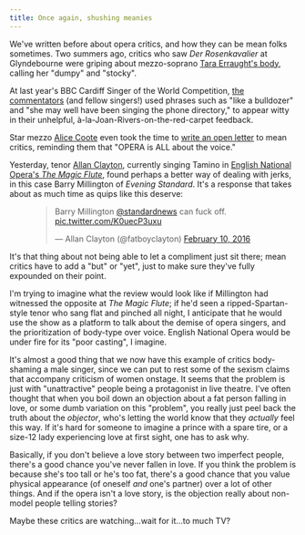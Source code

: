 ```yaml
---
title: Once again, shushing meanies
---
```


We've written before about opera critics, and how they can be mean folks sometimes. Two summers ago, critics who saw *Der Rosenkavalier* at Glyndebourne were griping about mezzo-soprano [Tara Erraught's body](/when-critics-are-jerks/), calling her "dumpy" and "stocky".

At last year's BBC Cardiff Singer of the World Competition, [the commentators](/catty-commentary-or-whats-not-useful-for-opera/) (and fellow singers!) used phrases such as "like a bulldozer" and "she may well have been singing the phone directory," to appear witty in their unhelpful, à-la-Joan-Rivers-on-the-red-carpet feedback.

Star mezzo [Alice Coote](/talking-with-singers-alice-coote/) even took the time to [write an open letter](http://slippedisc.com/2014/05/alice-coote-an-open-letter-to-opera-critics/) to mean critics, reminding them that "OPERA is ALL about the voice."

Yesterday, tenor [Allan Clayton](https://twitter.com/fatboyclayton), currently singing Tamino in [English National Opera's *The Magic Flute*](https://www.eno.org/whats-on/15-16/the-magic-flute), found perhaps a better way of dealing with jerks, in this case Barry Millington of *Evening Standard*. It's a response that takes about as much time as quips like this deserve:

<figure>
<blockquote class="twitter-tweet" data-lang="en"><p lang="en" dir="ltr">Barry Millington <a href="https://twitter.com/standardnews">@standardnews</a> can fuck off. <a href="https://t.co/K0uecP3uxu">pic.twitter.com/K0uecP3uxu</a></p>&mdash; Allan Clayton (@fatboyclayton) <a href="https://twitter.com/fatboyclayton/status/697218918721699842">February 10, 2016</a></blockquote>
<script async src="//platform.twitter.com/widgets.js" charset="utf-8"></script></figure>

It's that thing about not being able to let a compliment just sit there; mean critics have to add a "but" or "yet", just to make sure they've fully expounded on their point.

I'm trying to imagine what the review would look like if Millington had witnessed the opposite at *The Magic Flute*; if he'd seen a ripped-Spartan-style tenor who sang flat and pinched all night, I anticipate that he would use the show as a platform to talk about the demise of opera singers, and the prioritization of body-type over voice. English National Opera would be under fire for its "poor casting", I imagine.

It's almost a good thing that we now have this example of critics body-shaming a male singer, since we can put to rest some of the sexism claims that accompany criticism of women onstage. It seems that the problem is just with "unattractive" people being a protagonist in live theatre. I've often thought that when you boil down an objection about a fat person falling in love, or some dumb variation on this "problem", you really just peel back the truth about the *objector*, who's letting the world know that they *actually* feel this way. If it's hard for someone to imagine a prince with a spare tire, or a size-12 lady experiencing love at first sight, one has to ask why. 

Basically, if you don't believe a love story between two imperfect people, there's a good chance you've never fallen in love. If you think the problem is because she's too tall or he's too fat, there's a good chance that you value physical appearance (of oneself *and* one's partner) over a lot of other things. And if the opera isn't a love story, is the objection really about non-model people telling stories?

Maybe these critics are watching...wait for it...to much TV?
